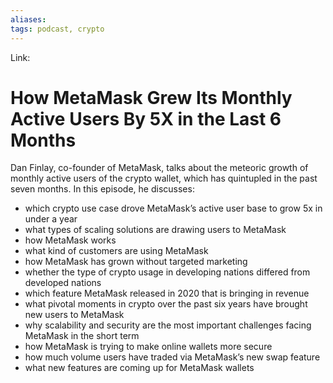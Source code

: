 ```yaml
---
aliases:
tags: podcast, crypto
---
```

Link:

# How MetaMask Grew Its Monthly Active Users By 5X in the Last 6 Months

Dan Finlay, co-founder of MetaMask, talks about the meteoric growth of monthly active users of the crypto wallet, which has quintupled in the past seven months. In this episode, he discusses:

-   which crypto use case drove MetaMask’s active user base to grow 5x in under a year
-   what types of scaling solutions are drawing users to MetaMask
-   how MetaMask works
-   what kind of customers are using MetaMask 
-   how MetaMask has grown without targeted marketing 
-   whether the type of crypto usage in developing nations differed from developed nations
-   which feature MetaMask released in 2020 that is bringing in revenue
-   what pivotal moments in crypto over the past six years have brought new users to MetaMask
-   why scalability and security are the most important challenges facing MetaMask in the short term 
-   how MetaMask is trying to make online wallets more secure 
-   how much volume users have traded via MetaMask’s new swap feature 
-   what new features are coming up for MetaMask wallets